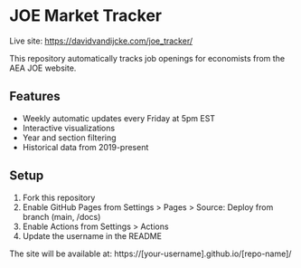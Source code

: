 # JOE Market Tracker

Live site: https://davidvandijcke.com/joe_tracker/

This repository automatically tracks job openings for economists from the AEA JOE website.

## Features
- Weekly automatic updates every Friday at 5pm EST
- Interactive visualizations
- Year and section filtering
- Historical data from 2019-present

## Setup
1. Fork this repository
2. Enable GitHub Pages from Settings > Pages > Source: Deploy from branch (main, /docs)
3. Enable Actions from Settings > Actions
4. Update the username in the README

The site will be available at: https://[your-username].github.io/[repo-name]/
